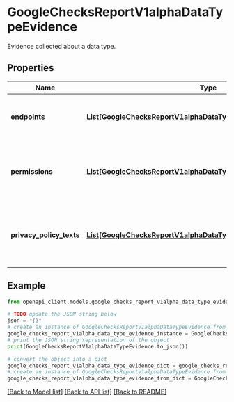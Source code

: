 # GoogleChecksReportV1alphaDataTypeEvidence

Evidence collected about a data type.

## Properties

Name | Type | Description | Notes
------------ | ------------- | ------------- | -------------
**endpoints** | [**List[GoogleChecksReportV1alphaDataTypeEndpointEvidence]**](GoogleChecksReportV1alphaDataTypeEndpointEvidence.md) | List of endpoints the data type was sent to. | [optional] 
**permissions** | [**List[GoogleChecksReportV1alphaDataTypePermissionEvidence]**](GoogleChecksReportV1alphaDataTypePermissionEvidence.md) | List of included permissions that imply collection of the data type. | [optional] 
**privacy_policy_texts** | [**List[GoogleChecksReportV1alphaDataTypePrivacyPolicyTextEvidence]**](GoogleChecksReportV1alphaDataTypePrivacyPolicyTextEvidence.md) | List of privacy policy texts that imply collection of the data type. | [optional] 

## Example

```python
from openapi_client.models.google_checks_report_v1alpha_data_type_evidence import GoogleChecksReportV1alphaDataTypeEvidence

# TODO update the JSON string below
json = "{}"
# create an instance of GoogleChecksReportV1alphaDataTypeEvidence from a JSON string
google_checks_report_v1alpha_data_type_evidence_instance = GoogleChecksReportV1alphaDataTypeEvidence.from_json(json)
# print the JSON string representation of the object
print(GoogleChecksReportV1alphaDataTypeEvidence.to_json())

# convert the object into a dict
google_checks_report_v1alpha_data_type_evidence_dict = google_checks_report_v1alpha_data_type_evidence_instance.to_dict()
# create an instance of GoogleChecksReportV1alphaDataTypeEvidence from a dict
google_checks_report_v1alpha_data_type_evidence_from_dict = GoogleChecksReportV1alphaDataTypeEvidence.from_dict(google_checks_report_v1alpha_data_type_evidence_dict)
```
[[Back to Model list]](../README.md#documentation-for-models) [[Back to API list]](../README.md#documentation-for-api-endpoints) [[Back to README]](../README.md)


